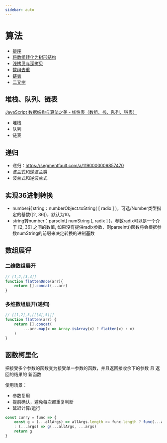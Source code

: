 ```yaml
---
sidebar: auto
---
```


# 算法

- [排序](./algorithm/sort.md)
- [将数组转化为树形结构](./algorithm/array-to-tree.md)
- [浅拷贝与深拷贝](./algorithm/clone.md)
- [数组去重](./algorithm/unique.md)
- [链表](./algorithm/linked-list.md)
- [二叉树](./algorithm/binary-tree.md)

## 堆栈、队列、链表
[JavaScript 数据结构与算法之美 - 线性表（数组、栈、队列、链表）](https://juejin.cn/post/6844903877427347469)

- 堆栈
- 队列
- 链表
    
## 递归

- 递归：https://segmentfault.com/a/1190000009857470
- 波兰式和逆波兰类
- 波兰式和逆波兰式

## 实现36进制转换

- number转string：numberObject.toString( [ radix ] )，可选/Number类型指定的基数([2, 36])，默认为10。
- string转number：parseInt( numString [, radix ] )，参数radix可以是一个介于 [2, 36] 之间的数值, 如果没有提供radix参数，则parseInt()函数将会根据参数numString的前缀来决定转换的进制基数

## 数组展评

### 二维数组展开

```js
// [1,2,[3,4]]
function flattenOnce(arr){
    return [].concat(...arr)
}
```

### 多维数组展开(递归)

```js
// [[1,2],3,[[[4],5]]]
function flatten(arr) {
    return [].concat(
        ...arr.map(x => Array.isArray(x) ? flatten(x) : x)
    )
}
```

## 函数柯里化

把接受多个参数的函数变为接受单一参数的函数，并且返回接收余下的参数 且 返回的结果的 新函数

使用场景：

- 参数复用
- 提前确认，避免每次都重复判断
- 延迟计算/运行

```js
const curry = func => {
    const g = (...allArgs) => allArgs.length >= func.length ? func(...allArgs)
    : (...args) => g(...allArgs, ...args)
    return g
}
```
